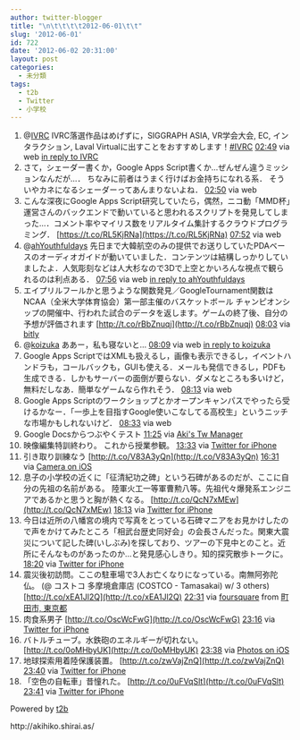 ```yaml
---
author: twitter-blogger
title: "\n\t\t\t\t2012-06-01\t\t"
slug: '2012-06-01'
id: 722
date: '2012-06-02 20:31:00'
layout: post
categories:
  - 未分類
tags:
  - t2b
  - Twitter
  - 小学校
---
```


<div xmlns:georss="http://www.georss.org/georss">

1.  <span><span>@[IVRC](http://twitter.com/IVRC "IVRC") IVRC落選作品はめげずに，SIGGRAPH ASIA, VR学会大会, EC, インタラクション, Laval Virtualに出すことをおすすめします！[#IVRC](http://twitter.com/search?q=%23IVRC "#IVRC")</span> <span>[<span>02:49</span>](http://twitter.com/o_ob/status/208555750400856064) <span>via web</span> [in reply to IVRC](http://twitter.com/IVRC/status/208443253677240320)</span></span>
2.  <span><span>さて，シェーダー書くか，Google Apps Script書くか…ぜんぜん違うミッションなんだが…． ちなみに前者はうまく行けばお金持ちになれる系． そういやカネになるシェーダーってあんまりないよね．</span> <span>[<span>02:50</span>](http://twitter.com/o_ob/status/208556154241040386) <span>via web</span></span></span>
3.  <span><span>こんな深夜にGoogle Apps Script研究していたら，偶然，ニコ動「MMD杯」運営さんのバックエンドで動いていると思われるスクリプトを発見してしまった…．コメント率やマイリス数をリアルタイム集計するクラウドプログラミング． [https://t.co/RL5KjRNa](https://t.co/RL5KjRNa)</span> <span>[<span>07:52</span>](http://twitter.com/o_ob/status/208632071831298048) <span>via web</span></span></span>
4.  <span><span>@[ahYouthfuldays](http://twitter.com/ahYouthfuldays "ahYouthfuldays") 先日まで大韓航空のみの提供でお送りしていたPDAベースのオーディオガイドが動いていました．コンテンツは結構しっかりしていましたよ．人気彫刻などは人大杉なので3Dで上空とかいろんな視点で観られるのは利点ある．</span> <span>[<span>07:56</span>](http://twitter.com/o_ob/status/208633136320479232) <span>via web</span> [in reply to ahYouthfuldays](http://twitter.com/ahYouthfuldays/status/208613797802409985)</span></span>
5.  <span><span>エイプリルフールかと思うような関数発見／GoogleTournament関数はNCAA（全米大学体育協会）第一部主催のバスケットボール チャンピオンシップの開催中、行われた試合のデータを返します。ゲームの終了後、自分の予想が評価されます [http://t.co/rBbZnuqj](http://t.co/rBbZnuqj)</span> <span>[<span>08:03</span>](http://twitter.com/o_ob/status/208634794916061184) <span>via [bitly](http://bitly.com)</span></span></span>
6.  <span><span>@[koizuka](http://twitter.com/koizuka "koizuka") ああー，私も寝ないと…</span> <span>[<span>08:09</span>](http://twitter.com/o_ob/status/208636406451539969) <span>via web</span> [in reply to koizuka](http://twitter.com/koizuka/status/208636090414923776)</span></span>
7.  <span><span>Google Apps ScriptではXMLも扱えるし，画像も表示できるし，イベントハンドラも，コールバックも，GUIも使える．メールも発信できるし，PDFも生成できる．しかもサーバーの面倒が要らない．ダメなところも多いけど，無料だしなあ．簡単なゲームなら作れそう．</span> <span>[<span>08:13</span>](http://twitter.com/o_ob/status/208637469632118784) <span>via web</span></span></span>
8.  <span><span>Google Apps Scriptのワークショップとかオープンキャンパスでやったら受けるかなー．「一歩上を目指すGoogle使いこなしてる高校生」というニッチな市場かもしれないけど．</span> <span>[<span>08:33</span>](http://twitter.com/o_ob/status/208642463085244416) <span>via web</span></span></span>
9.  <span><span>Google Docsからつぶやくテスト</span> <span>[<span>11:25</span>](http://twitter.com/o_ob/status/208685676714139648) <span>via [Aki's Tw Manager](http://www.shirai.la)</span></span></span>
10.  <span><span>映像編集特訓終わり。 これから授業参観。</span> <span>[<span>13:33</span>](http://twitter.com/o_ob/status/208718057739255808) <span>via [Twitter for iPhone](http://twitter.com/#!/download/iphone)</span></span></span>
11.  <span><span>引き取り訓練なう [http://t.co/V83A3yQn](http://t.co/V83A3yQn)</span> <span>[<span>16:31</span>](http://twitter.com/o_ob/status/208762719426453504) <span>via [Camera on iOS](http://www.apple.com)</span></span></span>
12.  <span><span>息子の小学校の近くに「征清紀功之碑」という石碑があるのだが、ここに自分の先祖の名前がある。 陸軍火工一等軍曹勲八等。先祖代々爆発系エンジニアであるかと思うと胸が熱くなる。 [http://t.co/QcN7xMEw](http://t.co/QcN7xMEw)</span> <span>[<span>18:13</span>](http://twitter.com/o_ob/status/208788387019243520) <span>via [Twitter for iPhone](http://twitter.com/#!/download/iphone)</span></span></span>
13.  <span><span>今日は近所の八幡宮の境内で写真をとっている石碑マニアをお見かけしたので声をかけてみたところ「相武台歴史同好会」の会長さんだった。関東大震災について記した碑(いしぶみ)を探しており、ツアーの下見中とのこと。近所にそんなものがあったのか…と発見感心しきり。知的探究散歩トークに。</span> <span>[<span>18:20</span>](http://twitter.com/o_ob/status/208790066837983232) <span>via [Twitter for iPhone](http://twitter.com/#!/download/iphone)</span></span></span>
14.  <span><span>震災後初訪問。ここの駐車場で3人お亡くなりになっている。南無阿弥陀仏。 (@ コストコ 多摩境倉庫店 (COSTCO - Tamasakai) w/ 3 others) [http://t.co/xEA1Jl2Q](http://t.co/xEA1Jl2Q)</span> <span>[<span>22:31</span>](http://twitter.com/o_ob/status/208853394918621184) <span>via [foursquare](http://foursquare.com)</span> from [町田市, 東京都<span></span>](http://maps.google.com/maps?q=35.60115407,139.37657118)</span></span>
15.  <span><span>肉食系男子 [http://t.co/OscWcFwG](http://t.co/OscWcFwG)</span> <span>[<span>23:16</span>](http://twitter.com/o_ob/status/208864684479217665) <span>via [Twitter for iPhone](http://twitter.com/#!/download/iphone)</span></span></span>
16.  <span><span>バトルチューブ。水鉄砲のエネルギーが切れない。 [http://t.co/0oMHbyUK](http://t.co/0oMHbyUK)</span> <span>[<span>23:38</span>](http://twitter.com/o_ob/status/208870199296917504) <span>via [Photos on iOS](http://www.apple.com)</span></span></span>
17.  <span><span>地球探索用着陸保護装置。 [http://t.co/zwVajZnQ](http://t.co/zwVajZnQ)</span> <span>[<span>23:40</span>](http://twitter.com/o_ob/status/208870669772009472) <span>via [Twitter for iPhone](http://twitter.com/#!/download/iphone)</span></span></span>
18.  <span><span>「空色の自転車」昔憧れた。 [http://t.co/0uFVqSlt](http://t.co/0uFVqSlt)</span> <span>[<span>23:41</span>](http://twitter.com/o_ob/status/208871012761214976) <span>via [Twitter for iPhone](http://twitter.com/#!/download/iphone)</span></span></span>

</div>

Powered by [t2b](http://t2b.utilz.jp/)

<div>http://akihiko.shirai.as/</div>